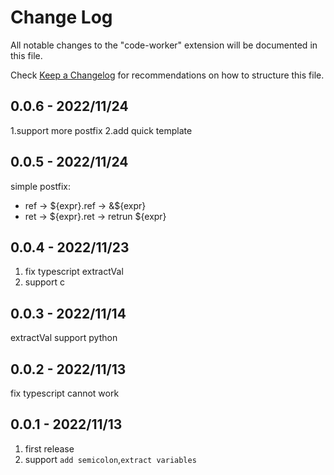 # Change Log

All notable changes to the "code-worker" extension will be documented in this file.

Check [Keep a Changelog](http://keepachangelog.com/) for recommendations on how to structure this file.

## 0.0.6 - 2022/11/24

1.support more postfix
2.add quick template

## 0.0.5 - 2022/11/24

simple postfix:

- ref -> ${expr}.ref -> &${expr}
- ret -> ${expr}.ret -> retrun ${expr}

## 0.0.4   - 2022/11/23

1. fix typescript extractVal
2. support c

## 0.0.3 - 2022/11/14

extractVal support python

## 0.0.2 - 2022/11/13

fix typescript cannot work

## 0.0.1 - 2022/11/13

1. first release
2. support `add semicolon`,`extract variables`
